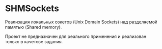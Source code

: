 # SHMSockets
Реализация локальных сокетов (Unix Domain Sockets) над разделяемой памятью (Shared memory). 

Проект не предназначен для реального применения и реализован только в качетсве задания.
